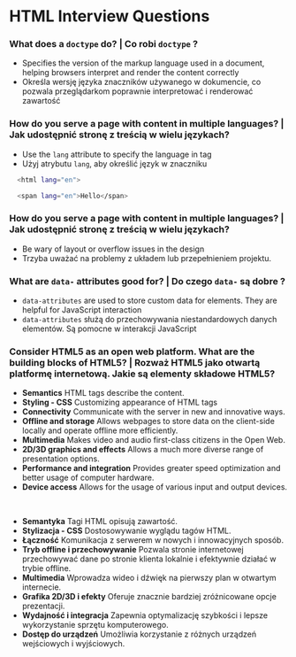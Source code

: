 
# HTML Interview Questions

### What does a `doctype` do? | Co robi `doctype` ?
* Specifies the version of the markup language used in a document, helping browsers interpret and render the content correctly
* Określa wersję języka znaczników używanego w dokumencie, co pozwala przeglądarkom poprawnie interpretować i renderować zawartość 
### How do you serve a page with content in multiple languages? | Jak udostępnić stronę z treścią w wielu językach?
* Use the `lang` attribute to specify the language in tag
* Użyj atrybutu `lang`, aby określić język w znaczniku
```bash
  <html lang="en">
```
```bash
  <span lang="en">Hello</span>
```
### How do you serve a page with content in multiple languages? | Jak udostępnić stronę z treścią w wielu językach?
* Be wary of layout or overflow issues in the design
* Trzyba uważać na problemy z układem lub przepełnieniem projektu.
### What are `data-` attributes good for? | Do czego `data-` są dobre ?
* `data-attributes` are used to store custom data for elements. They are helpful for JavaScript interaction
* `data-attributes` służą do przechowywania niestandardowych danych elementów. Są pomocne w interakcji JavaScript
### Consider HTML5 as an open web platform. What are the building blocks of HTML5? | Rozważ HTML5 jako otwartą platformę internetową. Jakie są elementy składowe HTML5?
* <b>Semantics</b> HTML tags describe the content.
* <b>Styling - CSS</b> Customizing appearance of HTML tags
* <b>Connectivity</b> Communicate with the server in new and innovative ways.
* <b>Offline and storage</b> Allows webpages to store data on the client-side locally and operate offline more efficiently.
* <b>Multimedia</b> Makes video and audio first-class citizens in the Open Web.
* <b>2D/3D graphics and effects</b> Allows a much more diverse range of presentation options.
* <b>Performance and integration</b> Provides greater speed optimization and better usage of computer hardware.
* <b>Device access</b> Allows for the usage of various input and output devices.
<br/>

* <b>Semantyka</b> Tagi HTML opisują zawartość.
* <b>Stylizacja - CSS</b> Dostosowywanie wyglądu tagów HTML.
* <b>Łączność</b> Komunikacja z serwerem w nowych i innowacyjnych sposób.
* <b>Tryb offline i przechowywanie</b> Pozwala stronie internetowej przechowywać dane po stronie klienta lokalnie i efektywnie działać w trybie offline.
* <b>Multimedia</b> Wprowadza wideo i dźwięk na pierwszy plan w otwartym internecie.
* <b>Grafika 2D/3D i efekty</b> Oferuje znacznie bardziej zróżnicowane opcje prezentacji.
* <b>Wydajność i integracja</b> Zapewnia optymalizację szybkości i lepsze wykorzystanie sprzętu komputerowego.
* <b>Dostęp do urządzeń</b> Umożliwia korzystanie z różnych urządzeń wejściowych i wyjściowych.



